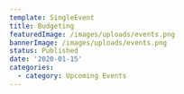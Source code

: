 ```yaml
---
template: SingleEvent
title: Budgeting
featuredImage: /images/uploads/events.png
bannerImage: /images/uploads/events.png
status: Published
date: '2020-01-15'
categories:
  - category: Upcoming Events
---
```

